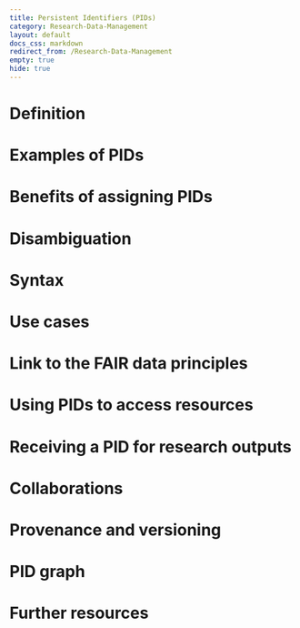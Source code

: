 ```yaml
---
title: Persistent Identifiers (PIDs)
category: Research-Data-Management
layout: default
docs_css: markdown
redirect_from: /Research-Data-Management
empty: true
hide: true
---
```


# Definition

# Examples of PIDs

# Benefits of assigning PIDs

# Disambiguation

# Syntax

# Use cases

# Link to the FAIR data principles

# Using PIDs to access resources

# Receiving a PID for research outputs

# Collaborations

# Provenance and versioning

# PID graph

# Further resources
